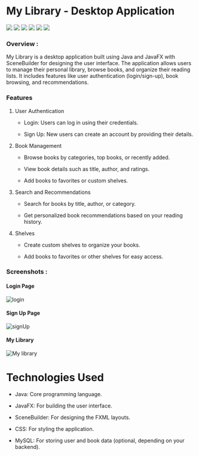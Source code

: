 # My Library - Desktop Application

![](https://img.shields.io/github/stars/pandao/editor.md.svg) ![](https://img.shields.io/github/forks/pandao/editor.md.svg) ![](https://img.shields.io/github/tag/pandao/editor.md.svg) ![](https://img.shields.io/github/release/pandao/editor.md.svg) ![](https://img.shields.io/github/issues/pandao/editor.md.svg) ![](https://img.shields.io/bower/v/editor.md.svg)

### Overview :



My Library is a desktop application built using Java and JavaFX with SceneBuilder for designing the user interface. The application allows users to manage their personal library, browse books, and organize their reading lists. It includes features like user authentication (login/sign-up), book browsing, and recommendations.

### Features
1. User Authentication

   * Login: Users can log in using their credentials.

   * Sign Up: New users can create an account by providing their details.

2. Book Management

   * Browse books by categories, top books, or recently added.

   * View book details such as title, author, and ratings.

   * Add books to favorites or custom shelves.

3. Search and Recommendations

   * Search for books by title, author, or category.

   * Get personalized book recommendations based on your reading history.

4. Shelves

   * Create custom shelves to organize your books.

   * Add books to favorites or other shelves for easy access.

### Screenshots :
#### Login Page

![login](https://github.com/user-attachments/assets/9131fc11-3b44-4441-ab4e-0e29979cc915)

#### Sign Up Page

![signUp](https://github.com/user-attachments/assets/581aff7d-7abe-44d1-bed7-22a6c866f755)

#### My Library
![My library](https://github.com/user-attachments/assets/63894bab-f077-465a-abc0-d13a94517416)


# Technologies Used
* Java: Core programming language.

* JavaFX: For building the user interface.

* SceneBuilder: For designing the FXML layouts.        

* CSS: For styling the application.

* MySQL: For storing user and book data (optional, depending on your backend).
